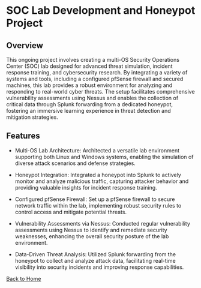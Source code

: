 # SOC Lab Development and Honeypot Project

## Overview
This ongoing project involves creating a multi-OS Security Operations Center (SOC) lab designed for advanced threat simulation, incident response training, and cybersecurity research. By integrating a variety of systems and tools, including a configured pfSense firewall and secured machines, this lab provides a robust environment for analyzing and responding to real-world cyber threats. The setup facilitates comprehensive vulnerability assessments using Nessus and enables the collection of critical data through Splunk forwarding from a dedicated honeypot, fostering an immersive learning experience in threat detection and mitigation strategies.

## Features
- Multi-OS Lab Architecture: Architected a versatile lab environment supporting both Linux and Windows systems, enabling the simulation of diverse attack scenarios and defense strategies.
  
- Honeypot Integration: Integrated a honeypot into Splunk to actively monitor and analyze malicious traffic, capturing attacker behavior and providing valuable insights for incident response training.
  
- Configured pfSense Firewall: Set up a pfSense firewall to secure network traffic within the lab, implementing robust security rules to control access and mitigate potential threats.
  
- Vulnerability Assessments via Nessus: Conducted regular vulnerability assessments using Nessus to identify and remediate security weaknesses, enhancing the overall security posture of the lab environment.

- Data-Driven Threat Analysis: Utilized Splunk forwarding from the honeypot to collect and analyze attack data, facilitating real-time visibility into security incidents and improving response capabilities.


[Back to Home](index.md)
